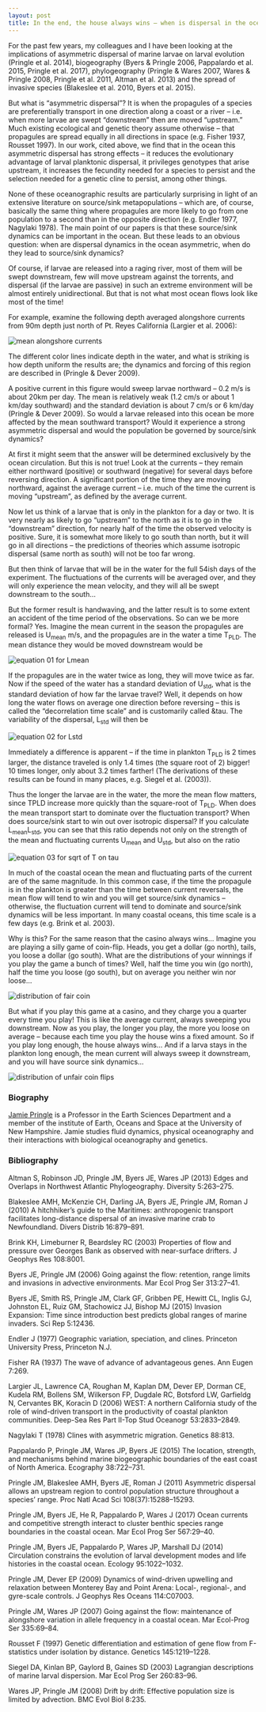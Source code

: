 ```yaml
---
layout: post
title: In the end, the house always wins – when is dispersal in the ocean source/sink, and when is it not?
---
```



For the past few years, my colleagues and I have been looking at the implications of asymmetric dispersal of marine larvae on larval evolution (Pringle et al. 2014), biogeography (Byers & Pringle 2006, Pappalardo et al. 2015, Pringle et al. 2017), phylogeography (Pringle & Wares 2007, Wares & Pringle 2008, Pringle et al. 2011, Altman et al. 2013) and the spread of invasive species (Blakeslee et al. 2010, Byers et al. 2015).

But what is “asymmetric dispersal”? It is when the propagules of a species are preferentially transport in one direction along a coast or a river – i.e. when more larvae are swept “downstream” then are moved “upstream.” Much existing ecological and genetic theory assume otherwise – that propagules are spread equally in all directions in space (e.g. Fisher 1937, Rousset 1997). In our work, cited above, we find that in the ocean this asymmetric dispersal has strong effects – it reduces the evolutionary advantage of larval planktonic dispersal, it privileges genotypes that arise upstream, it increases the fecundity needed for a species to persist and the selection needed for a genetic cline to persist, among other things.

None of these oceanographic results are particularly surprising in light of an extensive literature on source/sink metapopulations – which are, of course, basically the same thing where propagules are more likely to go from one population to a second than in the opposite direction (e.g. Endler 1977, Nagylaki 1978). The main point of our papers is that these source/sink dynamics can be important in the ocean. But these leads to an obvious question: when are dispersal dynamics in the ocean asymmetric, when do they lead to source/sink dynamics? 

Of course, if larvae are released into a raging river, most of them will be swept downstream, few will move upstream against the torrents, and dispersal (if the larvae are passive) in such an extreme environment will be almost entirely unidirectional. But that is not what most ocean flows look like most of the time! 

For example, examine the following depth averaged alongshore currents from 90m depth just north of Pt. Reyes California (Largier et al. 2006):

![mean alongshore currents](../img/Largier-etal-2006-fig4.png)

The different color lines indicate depth in the water, and what is striking is how depth uniform the results are; the dynamics and forcing of this region are described in (Pringle & Dever 2009).

A positive current in this figure would sweep larvae northward – 0.2 m/s is about 20km per day. The mean is relatively weak (1.2 cm/s or about 1 km/day southward) and the standard deviation is about 7 cm/s or 6 km/day (Pringle & Dever 2009). So would a larvae released into this ocean be more affected by the mean southward transport? Would it experience a strong asymmetric dispersal and would the population be governed by source/sink dynamics?

At first it might seem that the answer will be determined exclusively by the ocean circulation. But this is not true! Look at the currents – they remain either northward (positive) or southward (negative) for several days before reversing direction. A significant portion of the time they are moving northward, against the average current – i.e. much of the time the current is moving “upstream”, as defined by the average current.

Now let us think of a larvae that is only in the plankton for a day or two. It is very nearly as likely to go “upstream” to the north as it is to go in the “downstream” direction, for nearly half of the time the observed velocity is positive. Sure, it is somewhat more likely to go south than north, but it will go in all directions – the predictions of theories which assume isotropic dispersal (same north as south) will not be too far wrong. 

But then think of larvae that will be in the water for the full 54ish days of the experiment. The fluctuations of the currents will be averaged over, and they will only experience the mean velocity, and they will all be swept downstream to the south…

But the former result is handwaving, and the latter result is to some extent an accident of the time period of the observations. So can we be more formal? Yes. Imagine the mean current in the season the propagules are released is U<sub>mean</sub> m/s, and the propagules are in the water a time T<sub>PLD</sub>. The mean distance they would be moved downstream would be 

![equation 01 for Lmean](../img/equation01-Lmean.png)

If the propagules are in the water twice as long, they will move twice as far. Now if the speed of the water has a standard deviation of U<sub>std</sub>, what is the standard deviation of how far the larvae travel? Well, it depends on how long the water flows on average one direction before reversing – this is called the “decorrelation time scale” and is customarily called &tau. The variability of the dispersal, L<sub>std</sub> will then be

![equation 02 for Lstd](../img/equation02-Lstd.png)

Immediately a difference is apparent – if the time in plankton T<sub>PLD</sub> is 2 times larger, the distance traveled is only 1.4 times (the square root of 2) bigger! 10 times longer, only about 3.2 times farther! (The derivations of these results can be found in many places, e.g. Siegel et al. (2003)).  

Thus the longer the larvae are in the water, the more the mean flow matters, since TPLD increase more quickly than the square-root of T<sub>PLD</sub>. When does the mean transport start to dominate over the fluctuation transport? When does source/sink start to win out over isotropic dispersal? If you calculate L<sub>mean</sub>L<sub>std</sub>, you can see that this ratio depends not only on the strength of the mean and fluctuating currents  U<sub>mean</sub> and U<sub>std</sub>, but also on the ratio

![equation 03 for sqrt of T on tau](../img/equation03-sqrt-TonTau.PNG)

In much of the coastal ocean the mean and fluctuating parts of the current are of the same magnitude. In this common case, if the time the propagule is in the plankton is greater than the time between current reversals, the mean flow will tend to win and you will get source/sink dynamics – otherwise, the fluctuation current will tend to dominate and source/sink dynamics will be less important. In many coastal oceans, this time scale is a few days (e.g. Brink et al. 2003).

Why is this? For the same reason that the casino always wins… Imagine you are playing a silly game of coin-flip. Heads, you get a dollar (go north), tails, you loose a dollar (go south). What are the distributions of your winnings if you play the game a bunch of times? Well, half the time you win (go north), half the time you loose (go south), but on average you neither win nor loose…

![distribution of fair coin](../img/Fair.png)

But what if you play this game at a casino, and they charge you a quarter every time you play! This is like the average current, always sweeping you downstream. Now as you play, the longer you play, the more you loose on average – because each time you play the house wins a fixed amount. So if you play long enough, the house always wins… And if a larva stays in the plankton long enough, the mean current will always sweep it downstream, and you will have source sink dynamics…

![distribution of unfair coin flips](../img/unFair.png)





### Biography

[Jamie Pringle](http://oxbow.sr.unh.edu) is a Professor in the Earth Sciences Department and a member of the institute of Earth, Oceans and Space at the University of New Hampshire. Jamie studies fluid dynamics, physical oceanography and their interactions with biological oceanography and genetics.

### Bibliography

Altman S, Robinson JD, Pringle JM, Byers JE, Wares JP (2013) Edges and Overlaps in Northwest Atlantic Phylogeography. Diversity 5:263–275.

Blakeslee AMH, McKenzie CH, Darling JA, Byers JE, Pringle JM, Roman J (2010) A hitchhiker’s guide to the Maritimes: anthropogenic transport facilitates long-distance dispersal of an invasive marine crab to Newfoundland. Divers Distrib 16:879–891.

Brink KH, Limeburner R, Beardsley RC (2003) Properties of flow and pressure over Georges Bank as observed with near-surface drifters. J Geophys Res 108:8001.

Byers JE, Pringle JM (2006) Going against the flow: retention, range limits and invasions in advective environments. Mar Ecol Prog Ser 313:27–41.

Byers JE, Smith RS, Pringle JM, Clark GF, Gribben PE, Hewitt CL, Inglis GJ, Johnston EL, Ruiz GM, Stachowicz JJ, Bishop MJ (2015) Invasion Expansion: Time since introduction best predicts global ranges of marine invaders. Sci Rep 5:12436.

Endler J (1977) Geographic variation, speciation, and clines. Princeton University Press, Princeton  N.J.

Fisher RA (1937) The wave of advance of advantageous genes. Ann Eugen 7:269.

Largier JL, Lawrence CA, Roughan M, Kaplan DM, Dever EP, Dorman CE, Kudela RM, Bollens SM, Wilkerson FP, Dugdale RC, Botsford LW, Garfieldg N, Cervantes BK, Koracin D (2006) WEST: A northern California study of the role of wind-driven transport in the productivity of coastal plankton communities. Deep-Sea Res Part II-Top Stud Oceanogr 53:2833–2849.

Nagylaki T (1978) Clines with asymmetric migration. Genetics 88:813.

Pappalardo P, Pringle JM, Wares JP, Byers JE (2015) The location, strength, and mechanisms behind marine biogeographic boundaries of the east coast of North America. Ecography 38:722–731.

Pringle JM, Blakeslee AMH, Byers JE, Roman J (2011) Asymmetric dispersal allows an upstream region to control population structure throughout a species’ range. Proc Natl Acad Sci 108(37):15288–15293.

Pringle JM, Byers JE, He R, Pappalardo P, Wares J (2017) Ocean currents and competitive strength interact to cluster benthic species range boundaries in the coastal ocean. Mar Ecol Prog Ser 567:29–40.

Pringle JM, Byers JE, Pappalardo P, Wares JP, Marshall DJ (2014) Circulation constrains the evolution of larval development modes and life histories in the coastal ocean. Ecology 95:1022–1032.

Pringle JM, Dever EP (2009) Dynamics of wind-driven upwelling and relaxation between Monterey Bay and Point Arena: Local-, regional-, and gyre-scale controls. J Geophys Res Oceans 114:C07003.

Pringle JM, Wares JP (2007) Going against the flow: maintenance of alongshore variation in allele frequency in a coastal ocean. Mar Ecol-Prog Ser 335:69–84.

Rousset F (1997) Genetic differentiation and estimation of gene flow from F-statistics under isolation by distance. Genetics 145:1219–1228.

Siegel DA, Kinlan BP, Gaylord B, Gaines SD (2003) Lagrangian descriptions of marine larval dispersion. Mar Ecol Prog Ser 260:83–96.

Wares JP, Pringle JM (2008) Drift by drift: Effective population size is limited by advection. BMC Evol Biol 8:235.

